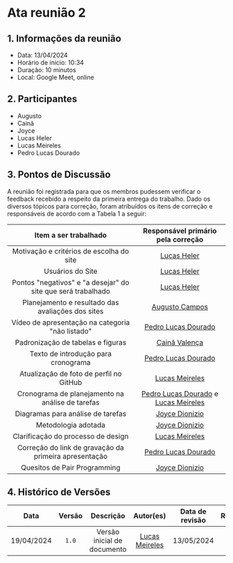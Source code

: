 # Ata reunião 2

## 1. Informações da reunião
 - Data: 13/04/2024
 - Horário de início: 10:34
 - Duração: 10 minutos
 - Local: Google Meet, online

## 2. Participantes
- Augusto
- Cainã
- Joyce
- Lucas Heler
- Lucas Meireles
- Pedro Lucas Dourado

## 3. Pontos de Discussão

A reunião foi registrada para que os membros pudessem verificar o feedback recebido a respeito da primeira entrega do trabalho. Dado os diversos tópicos para correção, foram
atribuídos os itens de correção e responsáveis de acordo com a Tabela 1 a seguir:

|    Item a ser trabalhado    | Responsável primário pela correção |
| :-------------------------: | :--------------------------------: |
| Motivação e critérios de escolha do site | [Lucas Heler](https://github.com/Akaeboshi) |
| Usuários do Site                         | [Lucas Heler](https://github.com/Akaeboshi) |
| Pontos "negativos" e "a desejar" do site que será trabalhado | [Lucas Heler](https://github.com/Akaeboshi) |
| Planejamento e resultado das avaliações dos sites | [Augusto Campos](https://github.com/Augcamp) |
| Vídeo de apresentação na categoria "não listado" | [Pedro Lucas Dourado](https://github.com/lucasdray) |
| Padronização de tabelas e figuras | [Cainã Valença](https://github.com/freitasc) |
| Texto de introdução para cronograma | [Pedro Lucas Dourado](https://github.com/lucasdray) |
| Atualização de foto de perfil no GitHub | [Lucas Meireles](https://github.com/Katuner) |
| Cronograma de planejamento na análise de tarefas | [Pedro Lucas Dourado](https://github.com/lucasdray) e [Lucas Meireles](https://github.com/Katuner) |
| Diagramas para análise de tarefas | [Joyce Dionizio](https://github.com/joycejdm) |
| Metodologia adotada | [Joyce Dionizio](https://github.com/joycejdm) |
| Clarificação do processo de design | [Lucas Meireles](https://github.com/Katuner) |
| Correção do link de gravação da primeira apresentação | [Pedro Lucas Dourado](https://github.com/lucasdray) |
| Quesitos de Pair Programming | [Joyce Dionizio](https://github.com/joycejdm) |


## 4. Histórico de Versões
|    Data    | Versão |          Descrição          |                      Autor(es)                      | Data de revisão | Revisor(es) |
| :--------: | :----: | :-------------------------: | :-------------------------------------------------: | :-------------: | :---------: |
| 19/04/2024 | `1.0`  | Versão inicial de documento | [Lucas Meireles](https://github.com/Katuner)        |  13/05/2024               |  [Joyce Dionizio](https://github.com/joycejdm)            |


